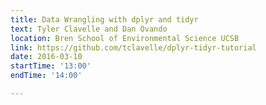 ```yaml
---
title: Data Wrangling with dplyr and tidyr
text: Tyler Clavelle and Dan Ovando
location: Bren School of Environmental Science UCSB
link: https://github.com/tclavelle/dplyr-tidyr-tutorial
date: 2016-03-10
startTime: '13:00'
endTime: '14:00'

---
```

